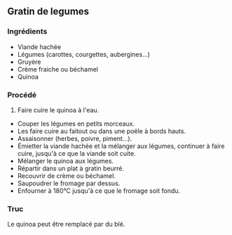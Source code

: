 ## Gratin de legumes

### Ingrédients

* Viande hachée
* Légumes (carottes, courgettes, aubergines...)
* Gruyère
* Crème fraiche ou béchamel
* Quinoa

### Procédé

1. Faire cuire le quinoa à l'eau.
- Couper les légumes en petits morceaux.
- Les faire cuire au faitout ou dans une poële à bords hauts.
- Assaisonner (herbes, poivre, piment...).
- Émietter la viande hachée et la mélanger aux légumes, continuer à faire cuire, jusqu'à ce que la viande soit cuite.
- Mélanger le quinoa aux légumes.
- Répartir dans un plat à gratin beurré.
- Recouvrir de crème ou béchamel.
- Saupoudrer le fromage par dessus.
- Enfourner à 180°C jusqu'à ce que le fromage soit fondu.

### Truc

Le quinoa peut être remplacé par du blé.
